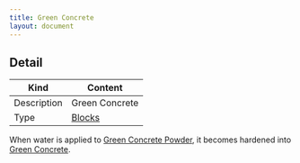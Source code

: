 ```yaml
---
title: Green Concrete
layout: document
---
```

## Detail

|Kind|Content|
|---|---|
|Description|Green Concrete|
|Type|[Blocks](Blocks)|

When water is applied to [Green Concrete Powder](Green_Concrete_Powder), it becomes hardened into [Green Concrete](Green_Concrete).
